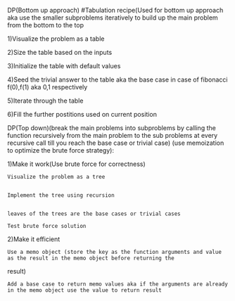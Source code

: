 DP(Bottom up approach)
#Tabulation recipe(Used for bottom up approach aka use the smaller subproblems iteratively to build up the
main problem from the bottom to the top


1)Visualize the problem as a table


2)Size the table based on the inputs


3)Initialize the table with default values


4)Seed the trivial answer to the table aka the base case in case of fibonacci f(0),f(1) aka 0,1 respectively


5)Iterate through the table


6)Fill the further postitions used on current position


DP(Top down)(break the main problems into subproblems by calling the function recursively from the main problem to the
sub problems at every recursive call till you reach the base case or trivial case)
(use memoization to optimize the brute force strategy):


1)Make it work(Use brute force for correctness)

    Visualize the problem as a tree
    
    
    Implement the tree using recursion
    
    
    leaves of the trees are the base cases or trivial cases
    
    Test brute force solution
2)Make it efficient

    Use a memo object (store the key as the function arguments and value as the result in the memo object before returning the
result)


    Add a base case to return memo values aka if the arguments are already in the memo object use the value to return result
